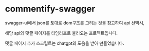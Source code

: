﻿# commentify-swagger

swagger-ui에서 json를 토대로 dom구조를 그리는 것을 참고하여 api 선택시, 

해당 api의 댓글 페이지를 타임리프로 불러오는 프로젝트입니다.

댓글 페이지 추가 스크립트는 chatgpt의 도움을 받아 만들었습니다.
